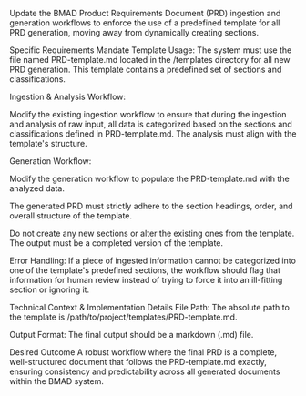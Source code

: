 Update the BMAD Product Requirements Document (PRD) ingestion and generation workflows to enforce the use of a predefined template for all PRD generation, moving away from dynamically creating sections.

Specific Requirements
Mandate Template Usage: The system must use the file named PRD-template.md located in the /templates directory for all new PRD generation. This template contains a predefined set of sections and classifications.

Ingestion & Analysis Workflow:

Modify the existing ingestion workflow to ensure that during the ingestion and analysis of raw input, all data is categorized based on the sections and classifications defined in PRD-template.md. The analysis must align with the template's structure.

Generation Workflow:

Modify the generation workflow to populate the PRD-template.md with the analyzed data.

The generated PRD must strictly adhere to the section headings, order, and overall structure of the template.

Do not create any new sections or alter the existing ones from the template. The output must be a completed version of the template.

Error Handling: If a piece of ingested information cannot be categorized into one of the template's predefined sections, the workflow should flag that information for human review instead of trying to force it into an ill-fitting section or ignoring it.

Technical Context & Implementation Details
File Path: The absolute path to the template is /path/to/project/templates/PRD-template.md.

Output Format: The final output should be a markdown (.md) file.

Desired Outcome
A robust workflow where the final PRD is a complete, well-structured document that follows the PRD-template.md exactly, ensuring consistency and predictability across all generated documents within the BMAD system.